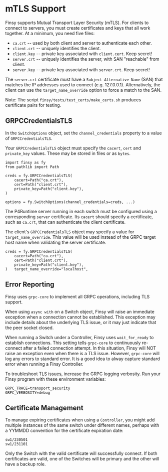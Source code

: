 # mTLS Support

Finsy supports Mutual Transport Layer Security (mTLS). For clients to connect
to servers, you must create certificates and keys that all work together. At
a minimum, you need five files:

- `ca.crt` -- used by both client and server to authenticate each other.
- `client.crt` -- uniquely identifies the client.
- `client.key` -- private key associated with `client.cert`. Keep secret!
- `server.crt` -- uniquely identifies the server, with SAN "reachable" from client.
- `server.key` -- private key associated with `server.crt`. Keep secret!

The `server.crt` certificate must have a `Subject Alternative Name` (SAN) that
matches the IP addresses used to connect (e.g. 127.0.0.1). Alternatively, the
client can use the `target_name_override` option to force a match to the SAN.

Note: The script `finsy/tests/test_certs/make_certs.sh` produces certificate
pairs for testing.

## GRPCCredentialsTLS

In the `SwitchOptions` object, set the `channel_credentials` property to a
value of `GRPCCredentialsTLS`.

Your `GRPCCredentialsTLS` object must specify the `cacert`, `cert` and `private_key`
values. These may be stored in files or as `bytes`.

```
import finsy as fy
from pathlib import Path

creds = fy.GRPCCredentialsTLS(
    cacert=Path("ca.crt"),
    cert=Path("client.crt"),
    private_key=Path("client.key"),
)

options = fy.SwitchOptions(channel_credentials=creds, ...)
```

The P4Runtime server running in each switch must be configured using
a corresponding `server` certificate. Its `cacert` should specify a 
certificate, such as `ca.crt`, that can authenticate the client certificate.

The client's `GRPCCredentialsTLS` object may specify a value for `target_name_override`.
This value will be used instead of the GRPC target host name when validating
the server certificate.

```
creds = fy.GRPCCredentialsTLS(
    cacert=Path("ca.crt"),
    cert=Path("client.crt"),
    private_key=Path("client.key"),
)   target_name_override="localhost",
```

## Error Reporting

Finsy uses `grpc-core` to implement all GRPC operations, including TLS support.

When using `async with` on a Switch object, Finsy will raise an immediate
exception when a connection cannot be established. This exception may
include details about the underlying TLS issue, or it may just indicate that
the peer socket closed.

When running a Switch under a Controller, Finsy uses `wait_for_ready` to 
establish connections. This setting tells `grpc-core` to continuously re-connect
after a failed connection attempt. In this situation, Finsy will NOT raise an
exception even when there is a TLS issue. However, `grpc-core` will log any
errors to standard error. It is a good idea to alway capture standard error
when running a Finsy Controller.

To troubleshoot TLS issues, increase the GRPC logging verbosity. Run your 
Finsy program with these environment variables: 

```
GRPC_TRACE=transport_security
GRPC_VERBOSITY=debug
```

## Certificate Management

To manage expiring certificates when using a `Controller`, you might add multiple
instances of the same switch under different names, perhaps with a YYMMDD
convention for the certificate expiration date:

```
sw1/230501
sw1/231101
```

Only the Switch with the valid certificate will successfully connect. If both
certificates are valid, one of the Switches will be primary and the other will
have a backup role.
